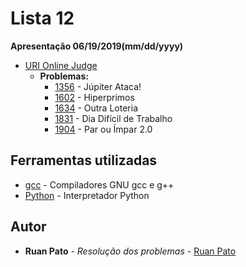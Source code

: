 # Lista 12

**Apresentação 06/19/2019(mm/dd/yyyy)**
* [URI Online Judge](https://www.urionlinejudge.com.br)
  * **Problemas:**
    * [1356](https://www.urionlinejudge.com.br/judge/pt/problems/view/1356) - Júpiter Ataca!
    * [1602](https://www.urionlinejudge.com.br/judge/pt/problems/view/1602) - Hiperprimos
    * [1634](https://www.urionlinejudge.com.br/judge/pt/problems/view/1634) - Outra Loteria
    * [1831](https://www.urionlinejudge.com.br/judge/pt/problems/view/1831) - Dia Difícil de Trabalho
    * [1904](https://www.urionlinejudge.com.br/judge/pt/problems/view/1904) - Par ou Ímpar 2.0

## Ferramentas utilizadas

* [gcc](https://gcc.gnu.org/) - Compiladores GNU gcc e g++ 
* [Python](https://www.python.org/) - Interpretador Python

## Autor

* **Ruan Pato** - *Resolução dos problemas* - [Ruan Pato](https://github.com/ruanpato)